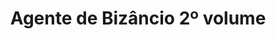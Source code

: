 ---
Numero: 375
title: Agente de Bizâncio 2º volume
Autor: Harry Turtledove
Co-autor: 
Ano-de-Publicacao: 1988
Titulo-original: Agent of Byzantium
Tradutor: Eurico da Fonseca
Co-tradutor: 
Ano-de-edicao: 1987
alias: Harry-Turtledove
Autor2-alias: 
Tradutor1-alias: Eurico-da-Fonseca
Tradutor2-alias: 
Titulo-link: 375-Agente-de-Bizancio-2-volume
Capa: 
pags: 
Capa-link: 
---